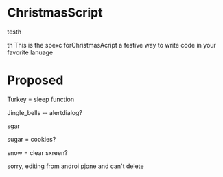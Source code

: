 ChristmasScript
===============

testh

th
This is the spexc forChristmasAcript a festive way to write code in your favorite lanuage

Proposed
===========
Turkey = sleep function

Jingle_bells -- alertdialog?

sgar

sugar = cookies?

snow = clear sxreen?


sorry, editing from androi pjone and can't delete
